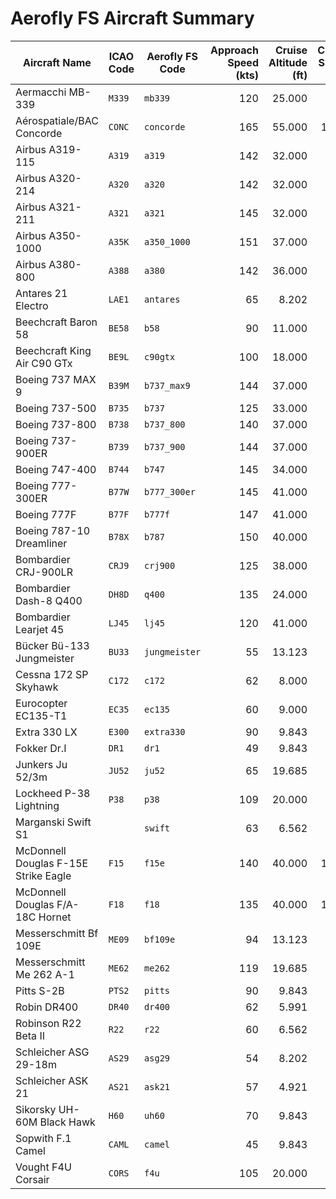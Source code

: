 # Aerofly FS Aircraft Summary

| Aircraft Name                        | ICAO Code | Aerofly FS Code | Approach Speed (kts) | Cruise Altitude (ft) | Cruise Speed (kts) | Maximum Range (nm) |
| ------------------------------------ | --------- | --------------- | -------------------: | -------------------: | -----------------: | -----------------: |
| Aermacchi MB-339 | `M339` | `mb339` | 120 | 25.000 | 486 | 1.188 |
| Aérospatiale/BAC Concorde | `CONC` | `concorde` | 165 | 55.000 | 1.177 | 3.900 |
| Airbus A319-115 | `A319` | `a319` | 142 | 32.000 | 453 | 3.747 |
| Airbus A320-214 | `A320` | `a320` | 142 | 32.000 | 453 | 3.321 |
| Airbus A321-211 | `A321` | `a321` | 145 | 32.000 | 453 | 3.186 |
| Airbus A350-1000 | `A35K` | `a350_1000` | 151 | 37.000 | 488 | 8.909 |
| Airbus A380-800 | `A388` | `a380` | 142 | 36.000 | 517 | 8.207 |
| Antares 21 Electro | `LAE1` | `antares` | 65 | 8.202 | 81 | 313 |
| Beechcraft Baron 58 | `BE58` | `b58` | 90 | 11.000 | 202 | 1.229 |
| Beechcraft King Air C90 GTx | `BE9L` | `c90gtx` | 100 | 18.000 | 272 | 1.192 |
| Boeing 737 MAX 9 | `B39M` | `b737_max9` | 144 | 37.000 | 453 | 3.548 |
| Boeing 737-500 | `B735` | `b737` | 125 | 33.000 | 490 | 2.808 |
| Boeing 737-800 | `B738` | `b737_800` | 140 | 37.000 | 453 | 2.935 |
| Boeing 737-900ER | `B739` | `b737_900` | 144 | 37.000 | 453 | 2.948 |
| Boeing 747-400 | `B744` | `b747` | 145 | 34.000 | 492 | 7.262 |
| Boeing 777-300ER | `B77W` | `b777_300er` | 145 | 41.000 | 482 | 7.370 |
| Boeing 777F | `B77F` | `b777f` | 147 | 41.000 | 482 | 9.750 |
| Boeing 787-10 Dreamliner | `B78X` | `b787` | 150 | 40.000 | 482 | 6.425 |
| Bombardier CRJ-900LR | `CRJ9` | `crj900` | 125 | 38.000 | 470 | 1.550 |
| Bombardier Dash-8 Q400 | `DH8D` | `q400` | 135 | 24.000 | 286 | 2.808 |
| Bombardier Learjet 45 | `LJ45` | `lj45` | 120 | 41.000 | 486 | 1.710 |
| Bücker Bü-133 Jungmeister | `BU33` | `jungmeister` | 55 | 13.123 | 119 | 270 |
| Cessna 172 SP Skyhawk | `C172` | `c172` | 62 | 8.000 | 130 | 1.031 |
| Eurocopter EC135-T1 | `EC35` | `ec135` | 60 | 9.000 | 135 | 343 |
| Extra 330 LX | `E300` | `extra330` | 90 | 9.843 | 220 | 459 |
| Fokker Dr.I | `DR1` | `dr1` | 49 | 9.843 | 100 | 162 |
| Junkers Ju 52/3m | `JU52` | `ju52` | 65 | 19.685 | 136 | 1.080 |
| Lockheed P-38 Lightning | `P38` | `p38` | 109 | 20.000 | 315 | 1.031 |
| Marganski Swift S1 |  | `swift` | 63 | 6.562 | 65 | 0 |
| McDonnell Douglas F-15E Strike Eagle | `F15` | `f15e` | 140 | 40.000 | 1.458 | 3.100 |
| McDonnell Douglas F/A-18C Hornet | `F18` | `f18` | 135 | 40.000 | 1.034 | 1.080 |
| Messerschmitt Bf 109E | `ME09` | `bf109e` | 94 | 13.123 | 309 | 432 |
| Messerschmitt Me 262 A-1 | `ME62` | `me262` | 119 | 19.685 | 432 | 57 |
| Pitts S-2B | `PTS2` | `pitts` | 90 | 9.843 | 132 | 216 |
| Robin DR400 | `DR40` | `dr400` | 62 | 5.991 | 167 | 586 |
| Robinson R22 Beta II | `R22` | `r22` | 60 | 6.562 | 105 | 208 |
| Schleicher ASG 29-18m | `AS29` | `asg29` | 54 | 8.202 | 76 | 0 |
| Schleicher ASK 21 | `AS21` | `ask21` | 57 | 4.921 | 59 | 0 |
| Sikorsky UH-60M Black Hawk | `H60` | `uh60` | 70 | 9.843 | 160 | 252 |
| Sopwith F.1 Camel | `CAML` | `camel` | 45 | 9.843 | 100 | 124 |
| Vought F4U Corsair | `CORS` | `f4u` | 105 | 20.000 | 389 | 930 |
